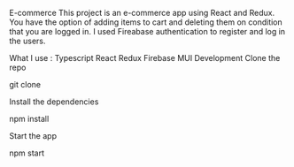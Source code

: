E-commerce
This project is an e-commerce app using React and Redux. You have the option of adding items to cart and deleting them on condition that you are logged in. I used Fireabase authentication to register and log in the users.

What I use :
Typescript
React
Redux
Firebase
MUI
Development
Clone the repo

git clone

Install the dependencies

npm install

Start the app

npm start
